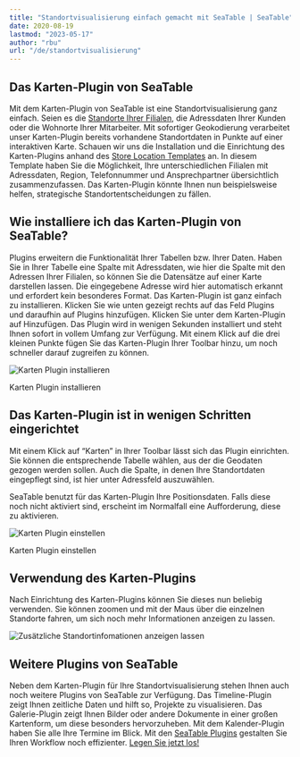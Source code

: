 ```yaml
---
title: "Standortvisualisierung einfach gemacht mit SeaTable | SeaTable"
date: 2020-08-19
lastmod: "2023-05-17"
author: "rbu"
url: "/de/standortvisualisierung"
---
```


## Das Karten-Plugin von SeaTable

Mit dem Karten-Plugin von SeaTable ist eine Standortvisualisierung ganz einfach. Seien es die [Standorte Ihrer Filialen](https://seatable.io/vorlage/d6nlvef8ram9wwbkjhziwa/), die Adressdaten Ihrer Kunden oder die Wohnorte Ihrer Mitarbeiter. Mit sofortiger Geokodierung verarbeitet unser Karten-Plugin bereits vorhandene Standortdaten in Punkte auf einer interaktiven Karte. Schauen wir uns die Installation und die Einrichtung des Karten-Plugins anhand des [Store Location Templates](https://seatable.io/vorlage/d6nlvef8ram9wwbkjhziwa/) an. In diesem Template haben Sie die Möglichkeit, Ihre unterschiedlichen Filialen mit Adressdaten, Region, Telefonnummer und Ansprechpartner übersichtlich zusammenzufassen. Das Karten-Plugin könnte Ihnen nun beispielsweise helfen, strategische Standortentscheidungen zu fällen.

## Wie installiere ich das Karten-Plugin von SeaTable?

Plugins erweitern die Funktionalität Ihrer Tabellen bzw. Ihrer Daten. Haben Sie in Ihrer Tabelle eine Spalte mit Adressdaten, wie hier die Spalte mit den Adressen Ihrer Filialen, so können Sie die Datensätze auf einer Karte darstellen lassen. Die eingegebene Adresse wird hier automatisch erkannt und erfordert kein besonderes Format. Das Karten-Plugin ist ganz einfach zu installieren. Klicken Sie wie unten gezeigt rechts auf das Feld Plugins und daraufhin auf Plugins hinzufügen. Klicken Sie unter dem Karten-Plugin auf Hinzufügen. Das Plugin wird in wenigen Sekunden installiert und steht Ihnen sofort in vollem Umfang zur Verfügung. Mit einem Klick auf die drei kleinen Punkte fügen Sie das Karten-Plugin Ihrer Toolbar hinzu, um noch schneller darauf zugreifen zu können.

![Karten Plugin installieren](https://seatable.io/wp-content/uploads/2020/08/Karten-Plugin-Installieren.gif)

Karten Plugin installieren

## Das Karten-Plugin ist in wenigen Schritten eingerichtet

Mit einem Klick auf “Karten” in Ihrer Toolbar lässt sich das Plugin einrichten. Sie können die entsprechende Tabelle wählen, aus der die Geodaten gezogen werden sollen. Auch die Spalte, in denen Ihre Standortdaten eingepflegt sind, ist hier unter Adressfeld auszuwählen.

SeaTable benutzt für das Karten-Plugin Ihre Positionsdaten. Falls diese noch nicht aktiviert sind, erscheint im Normalfall eine Aufforderung, diese zu aktivieren.

![Karten Plugin einstellen](https://seatable.io/wp-content/uploads/2020/08/Karten-Plugin-Einstellen.gif)

Karten Plugin einstellen

## Verwendung des Karten-Plugins

Nach Einrichtung des Karten-Plugins können Sie dieses nun beliebig verwenden. Sie können zoomen und mit der Maus über die einzelnen Standorte fahren, um sich noch mehr Informationen anzeigen zu lassen.

![Zusätzliche Standortinfomationen anzeigen lassen](https://seatable.de/wp-content/uploads/2020/08/Bildschirmfoto-2020-08-03-um-11.43.44.png)

## Weitere Plugins von SeaTable

Neben dem Karten-Plugin für Ihre Standortvisualisierung stehen Ihnen auch noch weitere Plugins von SeaTable zur Verfügung. Das Timeline-Plugin zeigt Ihnen zeitliche Daten und hilft so, Projekte zu visualisieren. Das Galerie-Plugin zeigt Ihnen Bilder oder andere Dokumente in einer großen Kartenform, um diese besonders hervorzuheben. Mit dem Kalender-Plugin haben Sie alle Ihre Termine im Blick. Mit den [SeaTable Plugins](https://seatable.io/seatable-plugins/) gestalten Sie Ihren Workflow noch effizienter. [Legen Sie jetzt los!](https://seatable.io/registrierung/)

